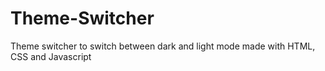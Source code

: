 # Theme-Switcher
Theme switcher to switch between dark and light mode made with HTML, CSS and Javascript
